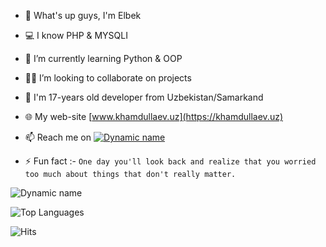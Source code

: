 - 👋 What's up guys, I'm Elbek
- 💻 I know PHP & MYSQLI
- 🐍 I’m currently learning Python & OOP
- 👨‍💻 I’m looking to collaborate on projects
- 💬 I'm 17-years old developer from Uzbekistan/Samarkand
- 🌐 My web-site [www.khamdullaev.uz](https://khamdullaev.uz)
- 📫 Reach me on [![Dynamic name](https://img.shields.io/badge/KhamdullaevUz-30302f?style=flat&logo=telegram)](https://t.me/KhamdullaevUz)

- ⚡ Fun fact :- `One day you'll look back and realize that you worried too much about things that don't really matter.`

![Dynamic name](https://github-readme-stats.vercel.app/api?username=KhamdullaevUz&show_icons=true&theme=radical)

![Top Languages](https://github-readme-stats.vercel.app/api/top-langs/?username=KhamdullaevUz&layout=compact&theme=radical)

![Hits](https://hits.seeyoufarm.com/api/count/incr/badge.svg?url=https://github.com/KhamdullaevUz/)
